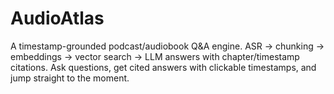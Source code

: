 # AudioAtlas
A timestamp-grounded podcast/audiobook Q&amp;A engine. ASR → chunking → embeddings → vector search → LLM answers with chapter/timestamp citations. Ask questions, get cited answers with clickable timestamps, and jump straight to the moment.

